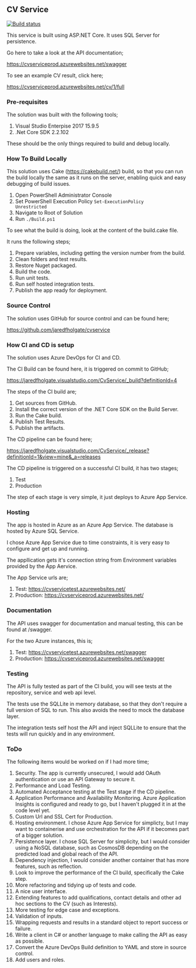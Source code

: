 ## CV Service

[![Build status](https://jaredfholgate.visualstudio.com/CvService/_apis/build/status/CvService)](https://jaredfholgate.visualstudio.com/CvService/_build/latest?definitionId=4)

This service is built using ASP.NET Core. It uses SQL Server for persistence.

Go here to take a look at the API documentation;

https://cvserviceprod.azurewebsites.net/swagger

To see an example CV result, click here;

https://cvserviceprod.azurewebsites.net/cv/1/full


### Pre-requisites

The solution was built with the following tools;

1. Visual Studio Enterpise 2017 15.9.5
2. .Net Core SDK 2.2.102

These should be the only things required to build and debug locally.

### How To Build Locally

This solution uses Cake (https://cakebuild.net/) build, so that you can run the build locally the same as it runs on the server, enabling quick and easy debugging of build issues.

1. Open PowerShell Administrator Console
2. Set PowerShell Execution Policy
<code>Set-ExecutionPolicy Unrestricted</code>
3. Navigate to Root of Solution
4. Run <code>./Build.ps1</code>

To see what the build is doing, look at the content of the build.cake file.

It runs the following steps;

1. Prepare variables, including getting the version number from the build.
2. Clean folders and test results.
2. Restore Nuget packaged.
3. Build the code.
4. Run unit tests.
5. Run self hosted integration tests.
6. Publish the app ready for deployment.

### Source Control

The solution uses GitHub for source control and can be found here;

https://github.com/jaredfholgate/cvservice

### How CI and CD is setup

The solution uses Azure DevOps for CI and CD.

The CI Build can be found here, it is triggered on commit to GitHub;

https://jaredfholgate.visualstudio.com/CvService/_build?definitionId=4

The steps of the CI build are;

1. Get sources from GitHub.
2. Install the correct version of the .NET Core SDK on the Build Server.
3. Run the Cake build.
4. Publish Test Results.
5. Publish the artifacts.

The CD pipeline can be found here;

https://jaredfholgate.visualstudio.com/CvService/_release?definitionId=1&view=mine&_a=releases

The CD pipeline is triggered on a successful CI build, it has two stages;

1. Test
2. Production

The step of each stage is very simple, it just deploys to Azure App Service.

### Hosting

The app is hosted in Azure as an Azure App Service. The database is hosted by Azure SQL Service.

I chose Azure App Service due to time constraints, it is very easy to configure and get up and running.

The appllication gets it's connection string from Environment variables provided by the App Aervice.

The App Service urls are;

1. Test: https://cvservicetest.azurewebsites.net/
2. Production: https://cvserviceprod.azurewebsites.net/

### Documentation

The API uses swagger for documentation and manual testing, this can be found at /swagger.

For the two Azure instances, this is;

1. Test: https://cvservicetest.azurewebsites.net/swagger
2. Production: https://cvserviceprod.azurewebsites.net/swagger

### Testing

The API is fully tested as part of the CI build, you will see tests at the repository, service and web api level.

The tests use the SQLLite in memory database, so that they don't require a full version of SQL to run. This also avoids the need to mock the database layer.

The integration tests self host the API and inject SQLLite to ensure that the tests will run quickly and in any environment.

### ToDo

The following items would be worked on if I had more time;

1. Security. The app is currently unsecured, I would add OAuth authentication or use an API Gateway to secure it.
2. Performance and Load Testing.
3. Automated Acceptance testing at the Test stage if the CD pipeline.
4. Application Performance and Availability Monitoring. Azure Application Insights is configured and ready to go, but I haven't plugged it in at the code level yet.
5. Custom Url and SSL Cert for Production.
6. Hosting environment. I chose Azure App Service for simplicty, but I may want to containerise and use orchestration for the API if it becomes part of a bigger solution.
7. Persistence layer. I chose SQL Server for simplicity, but I would consider using a NoSQL database, such as CosmosDB depending on the predicted load and global reach of the API.
8. Dependency injection, I would consider another container that has more features, such as reflection.
9. Look to improve the performance of the CI build, specifically the Cake step.
10. More refactoring and tidying up of tests and code. 
11. A nice user interface.
12. Extending features to add qualifications, contact details and other ad hoc sections to the CV (such as Interests).
13. More testing for edge case and exceptions.
14. Validation of inputs. 
15. Wrapping requests and results in a standard object to report success or failure.
16. Write a client in C# or another language to make calling the API as easy as possible.
17. Convert the Azure DevOps Build definition to YAML and store in source control.
18. Add users and roles.
